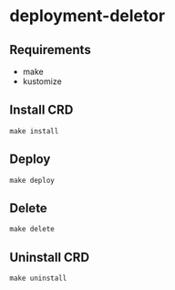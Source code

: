 # deployment-deletor

## Requirements

- make
- kustomize

## Install CRD

```
make install
```

## Deploy

```
make deploy
```

## Delete

```
make delete
```

## Uninstall CRD

```
make uninstall
```
